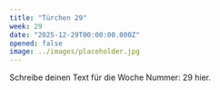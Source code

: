 ```yaml
---
title: "Türchen 29"
week: 29
date: "2025-12-29T00:00:00.000Z"
opened: false
image: ../images/placeholder.jpg
---
```


Schreibe deinen Text für die Woche Nummer: 29 hier.
